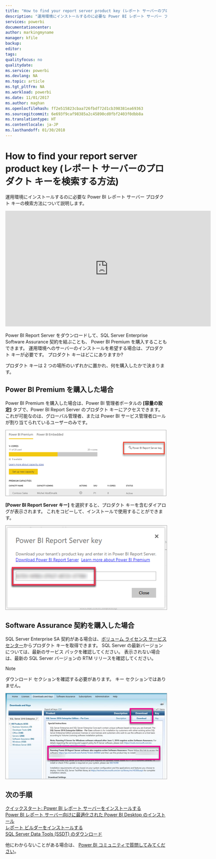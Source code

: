 ```yaml
---
title: "How to find your report server product key (レポート サーバーのプロダクト キーを検索する方法)"
description: "運用環境にインストールするのに必要な Power BI レポート サーバー プロダクト キーの検索方法について説明します。"
services: powerbi
documentationcenter: 
author: markingmyname
manager: kfile
backup: 
editor: 
tags: 
qualityfocus: no
qualitydate: 
ms.service: powerbi
ms.devlang: NA
ms.topic: article
ms.tgt_pltfrm: NA
ms.workload: powerbi
ms.date: 11/01/2017
ms.author: maghan
ms.openlocfilehash: ff2e515823cbaa726fbdf72d1cb398381ea69363
ms.sourcegitcommit: 6e693f9caf98385a2c45890cd0fbf2403f0dbb8a
ms.translationtype: HT
ms.contentlocale: ja-JP
ms.lasthandoff: 01/30/2018
---
```

# <a name="how-to-find-your-report-server-product-key"></a>How to find your report server product key (レポート サーバーのプロダクト キーを検索する方法)
運用環境にインストールするのに必要な Power BI レポート サーバー プロダクト キーの検索方法について説明します。

<iframe width="640" height="360" src="https://www.youtube.com/embed/6CQnf-NGtpU?rel=0&amp;showinfo=0" frameborder="0" allowfullscreen></iframe>

Power BI Report Server をダウンロードして、SQL Server Enterprise Software Assurance 契約を結ぶことも、 Power BI Premium を購入することもできます。 運用環境へのサーバーのインストールを希望する場合は、プロダクト キーが必要です。 プロダクト キーはどこにありますか? 

プロダクト キーは 2 つの場所のいずれかに置かれ、何を購入したかで決まります。

## <a name="purchased-power-bi-premium"></a>Power BI Premium を購入した場合
Power BI Premium を購入した場合は、Power BI 管理者ポータルの **[容量の設定]** タブで、Power BI Report Server のプロダクト キーにアクセスできます。 これが可能なのは、グローバル管理者、または Power BI サービス管理者ロールが割り当てられているユーザーのみです。

![Premium 設定の Power BI Report Server キー](media/find-product-key/pbirs-product-key.png)

**[Power BI Report Server キー]** を選択すると、プロダクト キーを含むダイアログが表示されます。 これをコピーして、インストールで使用することができます。

![Power BI Report Server のプロダクト キー](media/find-product-key/pbirs-product-key-dialog.png)

## <a name="purchased-software-assurance-agreeemnt"></a>Software Assurance 契約を購入した場合
SQL Server Enterprise SA 契約がある場合は、[ボリューム ライセンス サービス センター](https://www.microsoft.com/Licensing/servicecenter/)からプロダクト キーを取得できます。 SQL Server の最新バージョンについては、最新のサービス パックを確認してください。 表示されない場合は、最新の SQL Server バージョンの RTM リリースを確認してください。

> [!NOTE]
> ダウンロード セクションを確認する必要があります。 キー セクションではありません。
> 
> 

![](media/find-product-key/vlsc-download.png "ボリューム ライセンス サービス センター")

## <a name="next-steps"></a>次の手順
[クイックスタート: Power BI レポート サーバーをインストールする](quickstart-install-report-server.md)  
[Power BI レポート サーバー向けに最適化された Power BI Desktop のインストール](install-powerbi-desktop.md)  
[レポート ビルダーをインストールする](https://docs.microsoft.com/sql/reporting-services/install-windows/install-report-builder)  
[SQL Server Data Tools (SSDT) のダウンロード](http://go.microsoft.com/fwlink/?LinkID=616714)

他にわからないことがある場合は、 [Power BI コミュニティで質問してみてください](https://community.powerbi.com/)。

